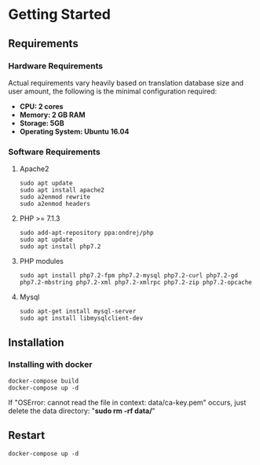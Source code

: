 # Getting Started

## Requirements

### Hardware Requirements

Actual requirements vary heavily based on translation database size and user amount, the following is the minimal configuration required:

* **CPU: 2 cores**
* **Memory: 2 GB RAM**
* **Storage: 5GB**
* **Operating System: Ubuntu 16.04**

### Software Requirements

1. Apache2

   ```
   sudo apt update 
   sudo apt install apache2
   sudo a2enmod rewrite
   sudo a2enmod headers
   ```

2. PHP &gt;= 7.1.3

   ```
   sudo add-apt-repository ppa:ondrej/php
   sudo apt update
   sudo apt install php7.2
   ```

3. PHP modules

   ```
   sudo apt install php7.2-fpm php7.2-mysql php7.2-curl php7.2-gd php7.2-mbstring php7.2-xml php7.2-xmlrpc php7.2-zip php7.2-opcache
   ```

4. Mysql

   ```
   sudo apt-get install mysql-server
   sudo apt install libmysqlclient-dev
   ```



## Installation

### Installing with docker

```
docker-compose build
docker-compose up -d
```

If "OSError: cannot read the file in context: data/ca-key.pem" occurs, just delete the data directory: "**sudo rm -rf data/**"

## Restart

```
docker-compose up -d
```



